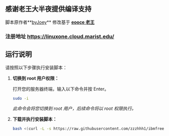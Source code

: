 ## 感谢老王大半夜提供编译支持
脚本原作者**[byJoey](https://github.com/byJoey)** 修改基于 **[eooce 老王](https://github.com/eooce)** 
### 注册地址 https://linuxone.cloud.marist.edu/
## 运行说明

请按照以下步骤执行安装脚本：

1.  **切换到 root 用户权限：**

    打开您的服务器终端，输入以下命令并按 Enter。

    ```bash
    sudo -i
    ```

    *此命令会将您切换到 root 用户，后续命令将以 root 权限执行。*

2.  **下载并执行安装脚本：**


    ```bash
    bash <(curl -L -s https://raw.githubusercontent.com/zzzhhh1/ibmfree/refs/heads/main/install.sh)
    ```

  
